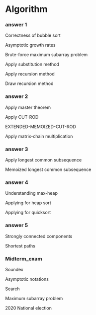 # Algorithm

### answer 1

Correctness of bubble sort

Asymptotic growth rates

Brute-force maximum subarray problem

Apply substitution method

Apply recursion method

Draw recursion method

### answer 2

Apply master theorem

Apply CUT-ROD

EXTENDED-MEMOIZED-CUT-ROD

Apply matrix-chain multiplication

### answer 3

Apply longest common subsequence

Memoized longest common subsequence

### answer 4

Understanding max-heap

Applying for heap sort

Applying for quicksort

### answer 5

Strongly connected components

Shortest paths

### Midterm_exam

Soundex

Asymptotic notations

Search

Maximum subarray problem

2020 National election